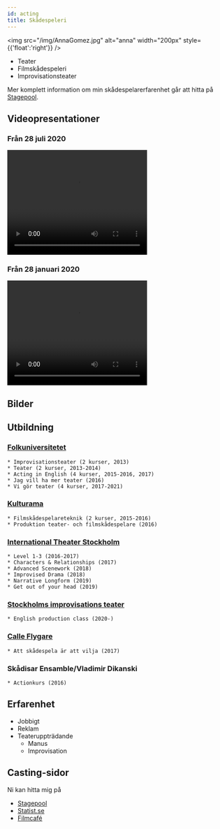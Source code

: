 ```yaml
---
id: acting
title: Skådespeleri
---
```


<img src="/img/AnnaGomez.jpg" alt="anna" width="200px" style={{'float':'right'}} />

* Teater
* Filmskådespeleri
* Improvisationsteater


Mer komplett information om min skådespelarerfarenhet går att hitta på [Stagepool](https://sv.stagepool.com/cv/annagomez/251801).

## Videopresentationer

<div class="videos">

<div class="videobox">

### Från 28 juli 2020

<video width="320" height="240" controls preload="metadata">
  <source src='/video/annagomez_pres-20200728.mp4' type='video/mp4'/>
Your browser does not support the video tag.
</video>

</div>

<div class="videobox">

### Från 28 januari 2020

<video width="320" height="240" controls preload="metadata">
  <source src='/video/annagomez_pres-20200128.mp4' type='video/mp4'/>
Your browser does not support the video tag.
</video>

</div>

</div>

## Bilder

## Utbildning

### [Folkuniversitetet](https://www.folkuniversitetet.se/)
    * Improvisationsteater (2 kurser, 2013)
    * Teater (2 kurser, 2013-2014)
    * Acting in English (4 kurser, 2015-2016, 2017)
    * Jag vill ha mer teater (2016)
    * Vi gör teater (4 kurser, 2017-2021)
### [Kulturama](https://www.kulturama.se/)
    * Filmskådespelareteknik (2 kurser, 2015-2016)
    * Produktion teater- och filmskådespelare (2016)
### [International Theater Stockholm](https://internationaltheater.se/)
    * Level 1-3 (2016-2017)
    * Characters & Relationships (2017)
    * Advanced Scenework (2018)
    * Improvised Drama (2018)
    * Narrative Longform (2019)
    * Get out of your head (2019)
### [Stockholms improvisations teater](http://www.impro.a.se/)
    * English production class (2020-)
### [Calle Flygare](https://calleflygare.se/)
    * Att skådespela är att vilja (2017)
### Skådisar Ensamble/Vladimir Dikanski
    * Actionkurs (2016)

## Erfarenhet

* Jobbigt
* Reklam
* Teateruppträdande
    * Manus
    * Improvisation

## Casting-sidor

Ni kan hitta mig på 
* [Stagepool](https://sv.stagepool.com/cv/annagomez/251801)
* [Statist.se](https://statist.se/)
* [Filmcafé](https://filmcafe.se/)



